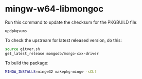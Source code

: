 # mingw-w64-libmongoc #

Run this command to update the checksum for the PKGBUILD file:

```bash
updpkgsums
```

To check the upstream for latest released version, do this:

```bash
source gitver.sh
get_latest_release mongodb/mongo-cxx-driver
```

To build the package:

```bash
MINGW_INSTALLS=mingw32 makepkg-mingw -sCLf
```